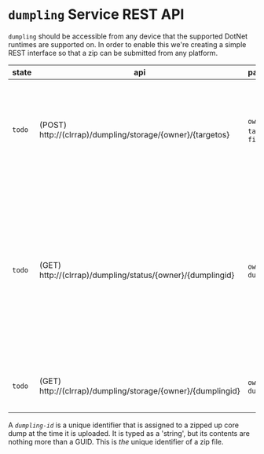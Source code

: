 # `dumpling` Service REST API
`dumpling` should be accessible from any device that the supported DotNet runtimes are supported on. In order to enable this we're creating a simple REST interface so that a zip can be submitted from any platform.


|state| api | parameters | returns | description |
|---|---|---|---|---|
|`todo` | (POST) http://(clrrap)/dumpling/storage/{owner}/{targetos} | `owner`, `targetos`, `file` | (*string*) `dumplingid` | upload a zip file that contains a core dump, as well as the runtime artifacts responsible for the crash. |
|`todo` | (GET) http://(clrrap)/dumpling/status/{owner}/{dumplingid} | `owner`, `dumplingid` | (*string*) `status` | after a dump has been uploaded, we enqueue it for analysis. To find out how far along in the process a dump submission is, you can query its state using this api. |
|`todo` | (GET) http://(clrrap)/dumpling/storage/{owner}/{dumplingid} | `owner`, `dumplingid` | (*binary*) `zip-file` | download a previously uploaded dump zip file. |

A *`dumpling-id`* is a unique identifier that is assigned to a zipped up core dump at the time it is uploaded. It is typed as a 'string', but its contents are nothing more than a GUID. This is *the* unique identifier of a zip file.



